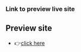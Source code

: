 ### Link to preview live site

## Preview site

- 👉[click here](https://lustrous-macaron-1fa722.netlify.app/)